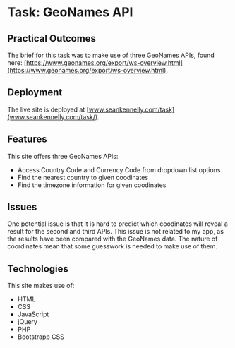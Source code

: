 # Task: GeoNames API

## Practical Outcomes
The brief for this task was to make use of three GeoNames APIs, found here: [https://www.geonames.org/export/ws-overview.html](https://www.geonames.org/export/ws-overview.html).

## Deployment
The live site is deployed at [www.seankennelly.com/task](www.seankennelly.com/task/).

## Features
This site offers three GeoNames APIs:
- Access Country Code and Currency Code from dropdown list options
- Find the nearest country to given coodinates
- Find the timezone information for given coodinates

## Issues
One potential issue is that it is hard to predict which coodinates will reveal a result for the second and third APIs. This issue is not related to my app, as the results have been compared with the GeoNames data. The nature of coordinates mean that some guesswork is needed to make use of them. 

## Technologies
This site makes use of:
- HTML
- CSS
- JavaScript
- jQuery
- PHP
- Bootstrapp CSS